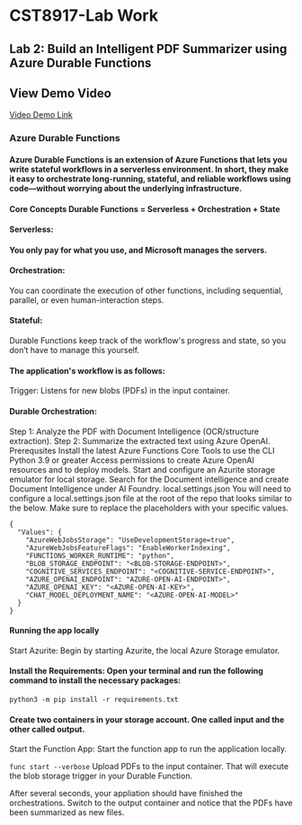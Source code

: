 # CST8917-Lab Work
## Lab 2: Build an Intelligent PDF Summarizer using Azure Durable Functions
## View Demo Video
[Video Demo Link ](https://www.youtube.com/watch?v=v4vDoacWnQM)

### Azure Durable Functions
#### Azure Durable Functions is an extension of Azure Functions that lets you write stateful workflows in a serverless environment. In short, they make it easy to orchestrate long-running, stateful, and reliable workflows using code—without worrying about the underlying infrastructure.

#### Core Concepts Durable Functions = Serverless + Orchestration + State

#### Serverless: 
#### You only pay for what you use, and Microsoft manages the servers.

#### Orchestration: 
You can coordinate the execution of other functions, including sequential, parallel, or even human-interaction steps.

#### Stateful:
 Durable Functions keep track of the workflow's progress and state, so you don’t have to manage this yourself.

#### The application's workflow is as follows:

Trigger: Listens for new blobs (PDFs) in the input container.

#### Durable Orchestration:

Step 1: Analyze the PDF with Document Intelligence (OCR/structure extraction).
Step 2: Summarize the extracted text using Azure OpenAI.
Prerequsites
Install the latest Azure Functions Core Tools to use the CLI
Python 3.9 or greater
Access permissions to create Azure OpenAI resources and to deploy models.
Start and configure an Azurite storage emulator for local storage.
Search for the Document intelligence and create Document Intelligence under AI Foundry.
local.settings.json
You will need to configure a local.settings.json file at the root of the repo that looks similar to the below. Make sure to replace the placeholders with your specific values.
```
{
  "Values": {
    "AzureWebJobsStorage": "UseDevelopmentStorage=true",
    "AzureWebJobsFeatureFlags": "EnableWorkerIndexing",
    "FUNCTIONS_WORKER_RUNTIME": "python",
    "BLOB_STORAGE_ENDPOINT": "<BLOB-STORAGE-ENDPOINT>",
    "COGNITIVE_SERVICES_ENDPOINT": "<COGNITIVE-SERVICE-ENDPOINT>",
    "AZURE_OPENAI_ENDPOINT": "AZURE-OPEN-AI-ENDPOINT>",
    "AZURE_OPENAI_KEY": "<AZURE-OPEN-AI-KEY>",
    "CHAT_MODEL_DEPLOYMENT_NAME": "<AZURE-OPEN-AI-MODEL>"
  }
}
```
#### Running the app locally
Start Azurite: Begin by starting Azurite, the local Azure Storage emulator.

#### Install the Requirements: Open your terminal and run the following command to install the necessary packages:

```python3 -m pip install -r requirements.txt```
#### Create two containers in your storage account. One called input and the other called output.

Start the Function App: Start the function app to run the application locally.

``` func start --verbose ```
Upload PDFs to the input container. That will execute the blob storage trigger in your Durable Function.

After several seconds, your appliation should have finished the orchestrations. Switch to the output container and notice that the PDFs have been summarized as new files.

